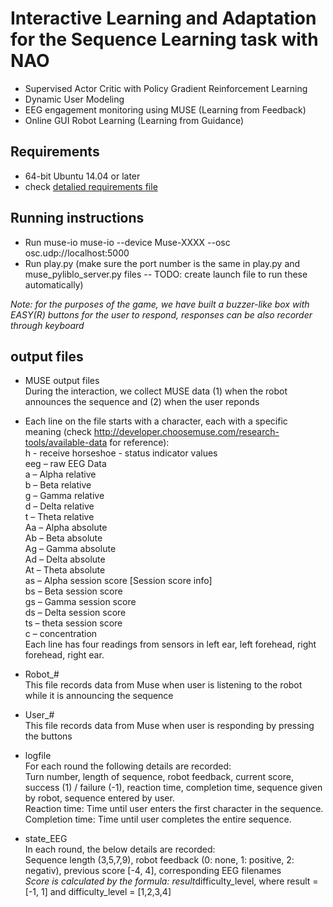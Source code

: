 # Interactive Learning and Adaptation for the Sequence Learning task with NAO
- Supervised Actor Critic with Policy Gradient Reinforcement Learning
- Dynamic User Modeling 
- EEG engagement monitoring using MUSE (Learning from Feedback)
- Online GUI Robot Learning (Learning from Guidance)

## Requirements
- 64-bit Ubuntu 14.04 or later
- check [detalied requirements file](requirements.md)

## Running instructions
- Run muse-io
muse-io --device Muse-XXXX --osc osc.udp://localhost:5000
- Run play.py 
(make sure the port number is the same in play.py and muse_pyliblo_server.py files -- TODO: create launch file to run these automatically)

*Note: for the purposes of the game, we have built a buzzer-like box with EASY(R) buttons for the user to respond, responses can be also recorder through keyboard* 

## output files
- MUSE output files  
During the interaction, we collect MUSE data (1) when the robot announces the sequence and (2) when the user reponds

- Each line on the file starts with a character, each with a specific meaning (check http://developer.choosemuse.com/research-tools/available-data for reference):  
h - receive horseshoe - status indicator values  
eeg – raw EEG Data  
a – Alpha relative   
b – Beta relative  
g – Gamma relative  
d – Delta relative  
t – Theta relative  
Aa – Alpha absolute  
Ab – Beta absolute  
Ag – Gamma absolute  
Ad – Delta absolute  
At – Theta absolute  
as – Alpha session score [Session score info]  
bs – Beta session score  
gs – Gamma session score  
ds – Delta session score  
ts – theta session score  
c – concentration  
Each line has four readings from sensors in left ear, left forehead, right forehead, right ear.  

- Robot_#  
This file records data from Muse when user is listening to the robot while it is announcing the sequence

- User_#  
This file records data from Muse when user is responding by pressing the buttons

- logfile  
For each round the following details are recorded:   
Turn number, length of sequence, robot feedback, current score, success (1) / failure (-1), reaction time, completion time, sequence given by robot, sequence entered by user.  
Reaction time: Time until user enters the first character in the sequence.  
Completion time: Time until user completes the entire sequence.  

- state_EEG  
In each round, the below details are recorded:  
Sequence length (3,5,7,9), robot feedback (0: none, 1: positive, 2: negativ), previous score [-4, 4], corresponding EEG filenames  
*Score is calculated by the formula:  result*difficulty_level, where result = [-1, 1] and difficulty_level = [1,2,3,4]

